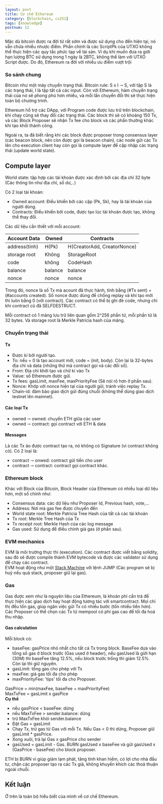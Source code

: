 ```yaml
---
layout: post
title: Cơ chế Ethereum
category: [blockchain, cs251]
tags: [knowledge]
postnum: 12
---
```


Mặc dù bitcoin được ra đời từ rất sớm và được sử dụng cho đến hiện tại, nó vẫn chứa nhiều nhược điểm. Phần chính là các ScriptPk của UTXO không thể thực hiện các quy tắc phức tạp về tài sản. Ví dụ khi muốn đưa ra giới hạn lượng BTC sử dụng trong 1 ngày là 2BTC, không thể làm với UTXO Script được. Do đó, Ethereum ra đời với nhiều ưu điểm vượt trội

### So sánh chung

Bitcoin như một máy chuyển trạng thái. Bitcoin rule: S x I ⇾ S, với tập S là các trạng thái, I là tập tất cả các input. Còn với Ethereum, hàm chuyển trạng thái của nó sẽ phong phú hơn nhiều, và mỗi lần chuyển đổi thì sẽ thực hiện toàn bộ chương trình.

Ethereum hỗ trợ các DApp, với Program code được lưu trữ trên blockchain, khi chạy cũng sẽ thay đổi các trạng thái. Các block thì sẽ có khoảng 150 Tx, và các Block Proposer sẽ nhận Tx fee cho block và các phần thưởng khác khi tạo khối thành công.

Ngoài ra, ta đã biết rằng khi các block được proposer trong consensus layer (các beacon block, nên còn được gọi là beacon chain), các node gửi các Tx lên cho execution client hay còn gọi là compute layer để cập nhập các trạng thái (update world state).

## Compute layer

World state: tập hợp các tài khoản được xác định bởi các địa chỉ 32 byte (Các thông tin như địa chỉ, số dư,..)

Có 2 loại tài khoản:

- Owned account: Điều khiển bởi các cặp (Pk, Sk), hay là tài khoản của người dùng.
- Contracts: Điều khiển bởi code, được tạo lúc tài khoản được tạo, không thể thay đổi.

Các dữ liệu cần thiết với mỗi account:

| Account Data   |   Owned     |Contracts                      |
|----------------|-------------|-------------------------------|
| address(tính)  |   H(Pk)     |   H(CreatorAdd, CreatorNonce) |
| storage root   | Không       |   StorageRoot                 |
| code           | không       |   CodeHash                    |
| balance        | balance     |   balance                     |
| nonce          | nonce       |   nonce                       |

Trong đó, nonce là số Tx mà acount đã thực hành, tính bằng (#Tx sent) + (#accounts created). Số nonce được dùng để chống replay và khi tạo mới thì luôn bằng 0 (với contract).  Các contract có thể bị ghi đè code, nhưng chỉ khi contract cũ đã SELFDESTRUCT.

Mỗi contract có 1 mảng lưu trữ liên quan gồm 2^256 phần tử, mỗi phần tử là 32 bytes. Và storage root là Merkle Patricia hash của mảng.

### Chuyển trạng thái

#### Tx

- Được kí bởi người tạo.
- To: nếu = 0 là tạo account mới, code = (init, body). Còn lại là 32-bytes địa chỉ và data (những thứ mà contract gọi và các đối số).
- From: Địa chỉ khởi tạo và chữ kí vào Tx
- Value: số Ethereum được gửi.
- Tx fees: gasLimit, maxFee, maxPriorityFee (Sẽ nói rõ hơn ở phần sau).
- Nonce: Khớp với nonce hiện tại của người gửi, tránh việc replay Tx.
- Chain-id: đảm bảo giao dịch gửi đúng chuỗi (không thể dùng giao dịch testnet lên mainnet).

#### Các loại Tx

- owned ⇾ owned: chuyển ETH giữa các user
- owned ⇾ contract: gọi contract với ETH & data

#### Messages

Là các Tx ảo được contract tạo ra, nó không có Signature (vì contract không có). Có 2 loại là:

- contract ⇾ onwed: contract gửi tiền cho user
- contract ⇾ contract: contract gọi contract khác.

### Ethereum block

Khác với Block của Bitcoin, Block Header của Ethereum có nhiều loại dữ liệu hơn, một số chính như:

- Consensus data: các dữ liệu như Proposer Id, Previous hash, vote,...
- Address: Nơi mà gas fee được chuyển đến
- World state root: Merkle Patricia Tree Hash của tất cả các tài khoản
- Tx root: Merkle Tree Hash của Tx
- Tx receipt root: Merkle Hash của các log message
- Gas used: Sử dụng để điều chỉnh giá gas (ở phần sau).

### EVM mechanics

EVM là môi trường thực thi (execution). Các contract được viết bằng solidity, sau đó sẽ được compile thành EVM bytecode và được các validator sử dụng để chạy các contract. <br>
EVM hoạt động như một [Stack Machine](<https://en.wikipedia.org/wiki/Stack_machine>) với lệnh JUMP (Các program sẽ bị huỷ nếu quá stack, proposer giữ lại gas).

### Gas

Gas được xem như là nguyên liệu của Ethereum, là khoản phí cần trả để thực hiện các giao dịch hay hoạt động tương tác với smartcontract. Mọi chỉ thị đều tốn gas, giúp ngăn việc gửi Tx có nhiều bước (tốn nhiều tiền hơn). Các Proposer có thể chọn các Tx từ mempool có phí gas cao để tối đa hoá thu nhập.

#### Gas calculation

Mỗi block có:

- baseFee: gasPrice nhỏ nhất cho tất cả Tx trong block. BaseFee dựa vào tổng số gas ở block trước (Gas used ở header), nếu gasUsed là giới hạn (30M) thì baseFee tăng 12.5%, nếu block trước trống thì giảm 12.5%. Còn lại thì giữ nguyên.
- gasLimit: tổng gas cho phép với Tx
- maxFee: giá gas tối đa cho phép
- maxPriorityFee: 'tips' tối đa cho Proposer.

GasPrice = min(maxFee, baseFee + maxPriorityFee) <br>
MaxTxFee = gasLimit x gasPice <br>
<strong> Cụ thể </strong>

- nếu gasPrice < baseFee: dừng
- nếu MaxTxFee > sender.balance: dừng
- trừ MaxTxFee khỏi sender.balance
- Đặt Gas = gasLimit
- Chạy Tx, trừ gas từ Gas với mỗi Tx. Nếu Gas < 0 thì dừng, Proposer giữ gasLimit * gasPrice.
- Xong xuôi, trả lại Gas x gasPrice cho sender
- gasUsed = gasLimit - Gas. BURN gasUsed x baseFee và gửi gasUsed x (GasPrice - baseFee) cho block proposer.

ETH bị BURN vì giúp giảm lạm phát, tăng tính khan hiếm, có lợi cho nhà đầu tư, chặn các proposer tạo ra các Tx giả, không khuyến khích các thoả thuận ngoài chuỗi.

## Kết luận

Ở trên là toàn bộ hiểu biết của mình về cơ chế Ethereum.

